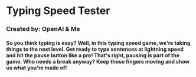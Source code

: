 # Typing Speed Tester
### Created by: OpenAI &amp; Me
#### So you think typing is easy? Well, in this typing speed game, we're taking things to the next level. Get ready to type sentences at lightning speed and hit the pause button like a pro! That's right, pausing is part of the game. Who needs a break anyway? Keep those fingers moving and show us what you're made of!

